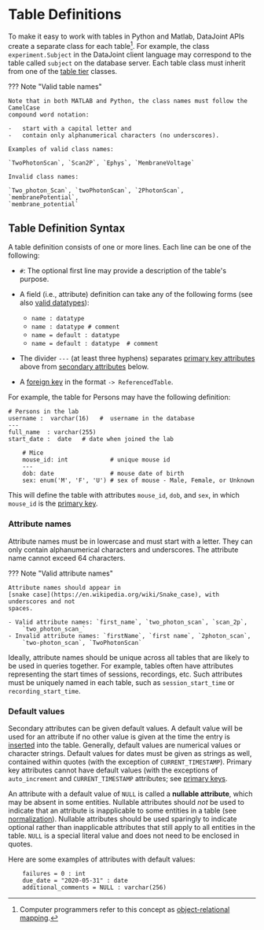 # Table Definitions

To make it easy to work with tables in Python and Matlab, DataJoint APIs create a
separate class for each table[^1]. For example, the class `experiment.Subject` in the
DataJoint client language may correspond to the table called `subject` on the database
server. Each table class must inherit from one of the 
[table tier](../reproduce/table-tiers/) classes.

[^1]: Computer programmers refer to this concept as 
[object-relational mapping](https://en.wikipedia.org/wiki/Object-relational_mapping). 

??? Note "Valid table names" 
    
    Note that in both MATLAB and Python, the class names must follow the CamelCase
    compound word notation:

    -   start with a capital letter and
    -   contain only alphanumerical characters (no underscores).

    Examples of valid class names:

    `TwoPhotonScan`, `Scan2P`, `Ephys`, `MembraneVoltage`

    Invalid class names:

    `Two_photon_Scan`, `twoPhotonScan`, `2PhotonScan`, `membranePotential`,
    `membrane_potential`

## Table Definition Syntax


A table definition consists of one or more lines. Each line can be one
of the following:

-   `#`: The optional first line may provide a description
    of the table's purpose. 

-   A field (i.e., attribute) definition can take any of the following forms (see
    also [valid datatypes](../query-lang/data-types)):

    - `name : datatype` 
    - `name : datatype # comment`
    - `name = default : datatype` 
    - `name = default : datatype  # comment`

-   The divider `---` (at least three hyphens) separates 
    [primary key attributes](../../../glossary#primary-key) above from 
    [secondary attributes](../../../glossary#seconday-attributes) below.

-   A [foreign key](../../../glossary#foreign-key) in the format `-> ReferencedTable`.

For example, the table for Persons may have the following definition:

``` text
# Persons in the lab
username :  varchar(16)   #  username in the database
---
full_name  : varchar(255)
start_date :  date   # date when joined the lab
```
```text      
    # Mice
    mouse_id: int            # unique mouse id
    ---
    dob: date                # mouse date of birth
    sex: enum('M', 'F', 'U') # sex of mouse - Male, Female, or Unknown
``` 

This will define the table with attributes `mouse_id`, `dob`, and
`sex`, in which `mouse_id` is the [primary key](../../../glossary#primary-key).

### Attribute names

Attribute names must be in lowercase and must start with a letter. They
can only contain alphanumerical characters and underscores. The
attribute name cannot exceed 64 characters.

??? Note "Valid attribute names"

    Attribute names should appear in
    [snake case](https://en.wikipedia.org/wiki/Snake_case), with underscores and not 
    spaces. 

    - Valid attribute names: `first_name`, `two_photon_scan`, `scan_2p`, 
        `two_photon_scan_`
    - Invalid attribute names: `firstName`, `first name`, `2photon_scan`, 
        `two-photon_scan`, `TwoPhotonScan`

Ideally, attribute names should be unique across all tables that are likely to be used
in queries together. For example, tables often have attributes representing the start
times of sessions, recordings, etc. Such attributes must be uniquely named in each
table, such as `session_start_time` or `recording_start_time`.

### Default values

Secondary attributes can be given default values. A default value will be used for an
attribute if no other value is given at the time the entry is 
[inserted](../query-lang/common-commands#insert) into the table. Generally, default 
values are numerical values or character strings. Default values for dates must be given
as strings as well, contained within quotes (with the exception of
`CURRENT_TIMESTAMP`). 
Primary key attributes cannot have default values (with the exceptions of
`auto_increment` and `CURRENT_TIMESTAMP` attributes; see 
[primary keys](../query-lang/primary-key]).

An attribute with a default value of `NULL` is called a **nullable attribute**, which
may be absent in some entities. Nullable attributes should *not* be used to indicate
that an attribute is inapplicable to some entities in a table (see 
[normalization](../query-lang/normalization)). Nullable attributes should be used
sparingly to indicate optional rather than inapplicable attributes that still apply to
all entities in the table. `NULL` is a special literal value and does not need to be
enclosed in quotes.

Here are some examples of attributes with default values:

``` text
    failures = 0 : int
    due_date = "2020-05-31" : date
    additional_comments = NULL : varchar(256)
```
